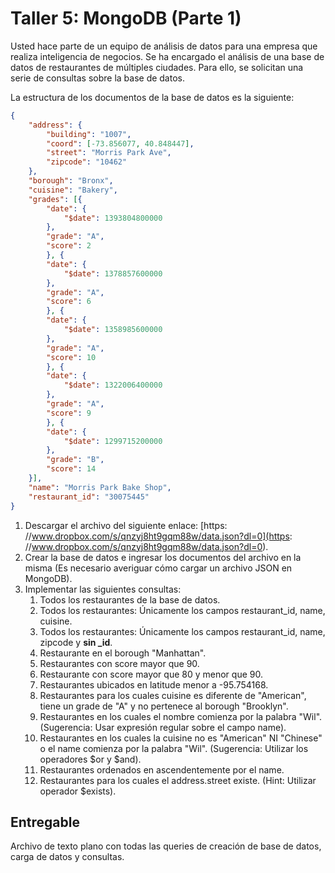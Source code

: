 # Taller 5: MongoDB (Parte 1)

Usted hace parte de un equipo de análisis de datos para una empresa que realiza inteligencia de negocios. Se ha encargado el análisis de una base de datos de restaurantes de múltiples ciudades. Para ello, se solicitan una serie de consultas sobre la base de datos.

La estructura de los documentos de la base de datos es la siguiente:
```json
{
	"address": {
		"building": "1007",
		"coord": [-73.856077, 40.848447],
		"street": "Morris Park Ave",
		"zipcode": "10462"
	},
	"borough": "Bronx",
	"cuisine": "Bakery",
	"grades": [{
		"date": {
			"$date": 1393804800000
		},
		"grade": "A",
		"score": 2
		}, {
		"date": {
			"$date": 1378857600000
		},
		"grade": "A",
		"score": 6
		}, {
		"date": {
			"$date": 1358985600000
		},
		"grade": "A",
		"score": 10
		}, {
		"date": {
			"$date": 1322006400000
		},
		"grade": "A",
		"score": 9
		}, {
		"date": {
			"$date": 1299715200000
		},
		"grade": "B",
		"score": 14
	}],
	"name": "Morris Park Bake Shop",
	"restaurant_id": "30075445"
}
```

1. Descargar el archivo del siguiente enlace:  [https: //www.dropbox.com/s/qnzyj8ht9gqm88w/data.json?dl=0](https: //www.dropbox.com/s/qnzyj8ht9gqm88w/data.json?dl=0).
2. Crear la base de datos e ingresar los documentos del archivo en la misma (Es necesario averiguar cómo cargar un archivo JSON en MongoDB).
3. Implementar las siguientes consultas: 
	1. Todos los restaurantes de la base de datos.
	2. Todos los restaurantes: Únicamente los campos restaurant_id, name, cuisine.
	3. Todos los restaurantes: Únicamente los campos restaurant_id, name, zipcode y **sin _id**.
	4. Restaurante en el borough "Manhattan".
	5. Restaurantes con score mayor que 90.
	6. Restaurante con score mayor que 80 y menor que 90.
	7. Restaurantes ubicados en latitude menor a -95.754168.
	8. Restaurantes para los cuales cuisine es diferente de "American", tiene un grade de "A" y no pertenece al borough "Brooklyn".
	9. Restaurantes en los cuales el nombre comienza por la palabra "Wil". (Sugerencia: Usar expresión regular sobre el campo name).
	10. Restaurantes en los cuales la cuisine no es "American" NI "Chinese" o el name comienza por la palabra "Wil". (Sugerencia: Utilizar los operadores $or y $and).
	11. Restaurantes ordenados en ascendentemente por el name.
	12. Restaurantes para los cuales el address.street existe. (Hint: Utilizar operador $exists).

## Entregable
Archivo de texto plano con todas las queries de creación de base de datos, carga de datos y consultas.
